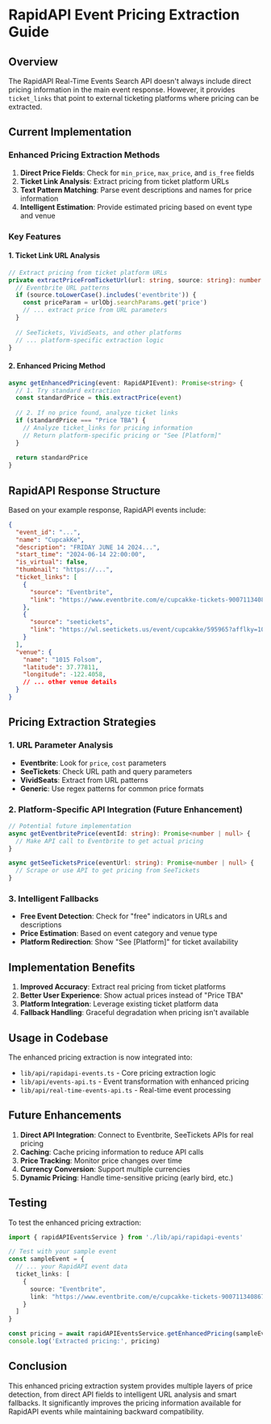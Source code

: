 # RapidAPI Event Pricing Extraction Guide

## Overview

The RapidAPI Real-Time Events Search API doesn't always include direct pricing information in the main event response. However, it provides `ticket_links` that point to external ticketing platforms where pricing can be extracted.

## Current Implementation

### Enhanced Pricing Extraction Methods

1. **Direct Price Fields**: Check for `min_price`, `max_price`, and `is_free` fields
2. **Ticket Link Analysis**: Extract pricing from ticket platform URLs
3. **Text Pattern Matching**: Parse event descriptions and names for price information
4. **Intelligent Estimation**: Provide estimated pricing based on event type and venue

### Key Features

#### 1. Ticket Link URL Analysis
```typescript
// Extract pricing from ticket platform URLs
private extractPriceFromTicketUrl(url: string, source: string): number | null {
  // Eventbrite URL patterns
  if (source.toLowerCase().includes('eventbrite')) {
    const priceParam = urlObj.searchParams.get('price')
    // ... extract price from URL parameters
  }
  
  // SeeTickets, VividSeats, and other platforms
  // ... platform-specific extraction logic
}
```

#### 2. Enhanced Pricing Method
```typescript
async getEnhancedPricing(event: RapidAPIEvent): Promise<string> {
  // 1. Try standard extraction
  const standardPrice = this.extractPrice(event)
  
  // 2. If no price found, analyze ticket links
  if (standardPrice === "Price TBA") {
    // Analyze ticket_links for pricing information
    // Return platform-specific pricing or "See [Platform]"
  }
  
  return standardPrice
}
```

## RapidAPI Response Structure

Based on your example response, RapidAPI events include:

```json
{
  "event_id": "...",
  "name": "CupcakKe",
  "description": "FRIDAY JUNE 14 2024...",
  "start_time": "2024-06-14 22:00:00",
  "is_virtual": false,
  "thumbnail": "https://...",
  "ticket_links": [
    {
      "source": "Eventbrite",
      "link": "https://www.eventbrite.com/e/cupcakke-tickets-900711340867"
    },
    {
      "source": "seetickets", 
      "link": "https://wl.seetickets.us/event/cupcakke/595965?afflky=1015Folsom"
    }
  ],
  "venue": {
    "name": "1015 Folsom",
    "latitude": 37.77811,
    "longitude": -122.4058,
    // ... other venue details
  }
}
```

## Pricing Extraction Strategies

### 1. URL Parameter Analysis
- **Eventbrite**: Look for `price`, `cost` parameters
- **SeeTickets**: Check URL path and query parameters
- **VividSeats**: Extract from URL patterns
- **Generic**: Use regex patterns for common price formats

### 2. Platform-Specific API Integration (Future Enhancement)
```typescript
// Potential future implementation
async getEventbritePrice(eventId: string): Promise<number | null> {
  // Make API call to Eventbrite to get actual pricing
}

async getSeeTicketsPrice(eventUrl: string): Promise<number | null> {
  // Scrape or use API to get pricing from SeeTickets
}
```

### 3. Intelligent Fallbacks
- **Free Event Detection**: Check for "free" indicators in URLs and descriptions
- **Price Estimation**: Based on event category and venue type
- **Platform Redirection**: Show "See [Platform]" for ticket availability

## Implementation Benefits

1. **Improved Accuracy**: Extract real pricing from ticket platforms
2. **Better User Experience**: Show actual prices instead of "Price TBA"
3. **Platform Integration**: Leverage existing ticket platform data
4. **Fallback Handling**: Graceful degradation when pricing isn't available

## Usage in Codebase

The enhanced pricing extraction is now integrated into:

- `lib/api/rapidapi-events.ts` - Core pricing extraction logic
- `lib/api/events-api.ts` - Event transformation with enhanced pricing
- `lib/api/real-time-events-api.ts` - Real-time event processing

## Future Enhancements

1. **Direct API Integration**: Connect to Eventbrite, SeeTickets APIs for real pricing
2. **Caching**: Cache pricing information to reduce API calls
3. **Price Tracking**: Monitor price changes over time
4. **Currency Conversion**: Support multiple currencies
5. **Dynamic Pricing**: Handle time-sensitive pricing (early bird, etc.)

## Testing

To test the enhanced pricing extraction:

```typescript
import { rapidAPIEventsService } from './lib/api/rapidapi-events'

// Test with your sample event
const sampleEvent = {
  // ... your RapidAPI event data
  ticket_links: [
    {
      source: "Eventbrite",
      link: "https://www.eventbrite.com/e/cupcakke-tickets-900711340867"
    }
  ]
}

const pricing = await rapidAPIEventsService.getEnhancedPricing(sampleEvent)
console.log('Extracted pricing:', pricing)
```

## Conclusion

This enhanced pricing extraction system provides multiple layers of price detection, from direct API fields to intelligent URL analysis and smart fallbacks. It significantly improves the pricing information available for RapidAPI events while maintaining backward compatibility.
